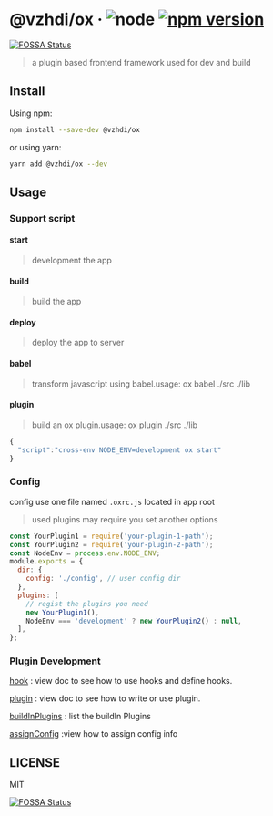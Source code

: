 # @vzhdi/ox &middot; ![node](https://img.shields.io/node/v/@vzhdi/ox.svg) [![npm version](https://img.shields.io/npm/v/@vzhdi/ox.svg?style=flat)](https://www.npmjs.com/package/@vzhdi/ox)
[![FOSSA Status](https://app.fossa.io/api/projects/git%2Bgithub.com%2Fvzhdi%2Fox.svg?type=shield)](https://app.fossa.io/projects/git%2Bgithub.com%2Fvzhdi%2Fox?ref=badge_shield)

> a plugin based frontend framework used for dev and build

## Install

Using npm:

```sh
npm install --save-dev @vzhdi/ox
```

or using yarn:

```sh
yarn add @vzhdi/ox --dev
```

## Usage

### Support script

#### start

> development the app

#### build

> build the app

#### deploy

> deploy the app to server

#### babel

> transform javascript using babel.usage: ox babel ./src ./lib

#### plugin

> build an ox plugin.usage: ox plugin ./src ./lib

```js
{
  "script":"cross-env NODE_ENV=development ox start"
}
```

### Config

config use one file named `.oxrc.js` located in app root

> used plugins may require you set another options

```js
const YourPlugin1 = require('your-plugin-1-path');
const YourPlugin2 = require('your-plugin-2-path');
const NodeEnv = process.env.NODE_ENV;
module.exports = {
  dir: {
    config: './config', // user config dir
  },
  plugins: [
    // regist the plugins you need
    new YourPlugin1(),
    NodeEnv === 'development' ? new YourPlugin2() : null,
  ],
};
```

### Plugin Development

[hook](https://github.com/vzhdi/ox/blob/master/docs/hook.md) : view doc to see how to use hooks and define hooks.

[plugin](https://github.com/vzhdi/ox/blob/master/docs/plugin.md) : view doc to see how to write or use plugin.

[buildInPlugins](https://github.com/vzhdi/ox/blob/master/docs/buildIn-plugins.md) : list the buildIn Plugins

[assignConfig](https://github.com/vzhdi/ox/blob/master/docs/assign-config.md) :view how to assign config info

## LICENSE

MIT


[![FOSSA Status](https://app.fossa.io/api/projects/git%2Bgithub.com%2Fvzhdi%2Fox.svg?type=large)](https://app.fossa.io/projects/git%2Bgithub.com%2Fvzhdi%2Fox?ref=badge_large)